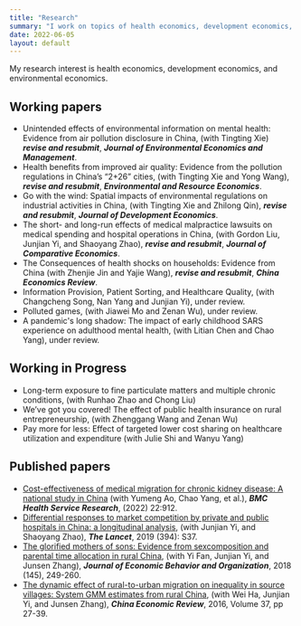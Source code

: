 ```yaml
---
title: "Research"
summary: "I work on topics of health economics, development economics, and environmental economics."
date: 2022-06-05
layout: default
---
```


My research interest is health economics, development economics, and environmental economics.

## Working papers
- Unintended effects of environmental information on mental health: Evidence from air pollution disclosure in China, (with Tingting Xie) ***revise and resubmit***, ***Journal of Environmental Economics and Management***.
- Health benefits from improved air quality: Evidence from the pollution regulations in China’s “2+26” cities, (with Tingting Xie and Yong Wang), ***revise and resubmit***, ***Environmental and Resource Economics***.
- Go with the wind: Spatial impacts of environmental regulations on industrial activities in China, (with Tingting Xie and Zhilong Qin),  ***revise and resubmit***, ***Journal of Development Economics***.
- The short- and long-run effects of medical malpractice lawsuits on medical spending and hospital operations in China, (with Gordon Liu, Junjian Yi, and Shaoyang Zhao), ***revise and resubmit***, ***Journal of Comparative Economics***.
- The Consequences of health shocks on households: Evidence from China (with Zhenjie Jin and Yajie Wang), ***revise and resubmit***, ***China Economics Review***.
- Information Provision, Patient Sorting, and Healthcare Quality, (with Changcheng Song, Nan Yang and Junjian Yi), under review.
- Polluted games, (with Jiawei Mo and Zenan Wu), under review.
- A pandemic's long shadow: The impact of early childhood SARS experience on adulthood mental health, (with Litian Chen and Chao Yang), under review.


## Working in Progress

- Long-term exposure to fine particulate matters and multiple chronic conditions, (with Runhao Zhao and Chong Liu)
- We’ve got you covered! The effect of public health insurance on rural entrepreneurship, (with Zhenggang Wang and Zenan Wu)
- Pay more for less: Effect of targeted lower cost sharing on healthcare utilization and expenditure (with Julie Shi and Wanyu Yang)


## Published papers

- [Cost-effectiveness of medical migration for chronic kidney disease: A national study in China](https://pubmed.ncbi.nlm.nih.gov/35831849/) (with Yumeng Ao, Chao Yang, et al.), ***BMC Health Service Research***, (2022) 22:912.
- [Differential responses to market competition by private and public hospitals in China: a longitudinal analysis](https://www.sciencedirect.com/science/article/pii/S0140673619323736), (with Junjian Yi, and Shaoyang Zhao), ***The Lancet***, 2019 (394): S37.
- [The glorified mothers of sons: Evidence from sexcomposition and parental time allocation in rural China](https://www.sciencedirect.com/science/article/pii/S0167268117303165),
(with Yi Fan, Junjian Yi, and Junsen Zhang), ***Journal of Economic Behavior and Organization***, 2018 (145), 249-260.
- [The dynamic effect of rural-to-urban migration on inequality in source villages: System GMM estimates from rural China](https://www.sciencedirect.com/science/article/pii/S1043951X15001145), (with Wei Ha, Junjian Yi, and Junsen Zhang), ***China Economic Review***, 2016, Volume 37, pp 27-39.


